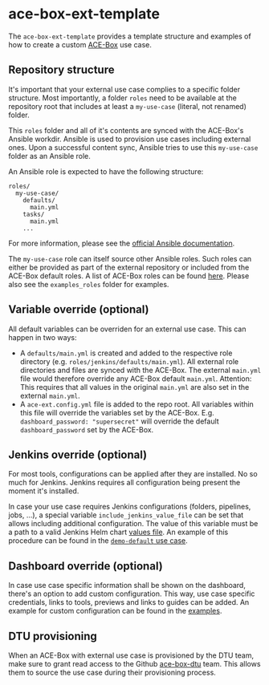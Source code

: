 # ace-box-ext-template

The `ace-box-ext-template` provides a template structure and examples of how to create a custom [ACE-Box](https://github.com/Dynatrace/ace-box) use case.
## Repository structure

It's important that your external use case complies to a specific folder structure. Most importantly, a folder `roles` need to be available at the repository root that includes at least a `my-use-case` (literal, not renamed) folder.

This `roles` folder and all of it's contents are synced with the ACE-Box's Ansible workdir. Ansible is used to provision use cases including external ones. Upon a successful content sync, Ansible tries to use this `my-use-case` folder as an Ansible role.

An Ansible role is expected to have the following structure:

```
roles/
  my-use-case/
    defaults/
      main.yml
    tasks/
      main.yml
    ...
```

For more information, please see the [official Ansible documentation](https://docs.ansible.com/ansible/latest/user_guide/playbooks_reuse_roles.html).

The `my-use-case` role can itself source other Ansible roles. Such roles can either be provided as part of the external repository or included from the ACE-Box default roles. A list of ACE-Box roles can be found [here](https://github.com/Dynatrace/ace-box#curated-roles). Please also see the `examples_roles` folder for examples.

## Variable override (optional)

All default variables can be overriden for an external use case. This can happen in two ways:
- A `defaults/main.yml` is created and added to the respective role directory (e.g. `roles/jenkins/defaults/main.yml`). All external role directories and files are synced with the ACE-Box. The external `main.yml` file would therefore override any ACE-Box default `main.yml`. Attention: This requires that all values in the original `main.yml` are also set in the external `main.yml`.
- A `ace-ext.config.yml` file is added to the repo root. All variables within this file will override the variables set by the ACE-Box. E.g. `dashboard_password: "supersecret"` will override the default `dashboard_password` set by the ACE-Box.

## Jenkins override (optional)

For most tools, configurations can be applied after they are installed. No so much for Jenkins. Jenkins requires all configuration being present the moment it's installed.

In case your use case requires Jenkins configurations (folders, pipelines, jobs, ...), a special variable `include_jenkins_value_file` can be set that allows including additional configuration. The value of this variable must be a path to a valid Jenkins Helm chart [values file](https://github.com/jenkinsci/helm-charts/blob/main/charts/jenkins/values.yaml). An example of this procedure can be found in the [`demo-default` use case](https://github.com/Dynatrace/ace-box/blob/dev/user-skel/ansible/roles/demo-default/tasks/main.yml).

## Dashboard override (optional)

In case use case specific information shall be shown on the dashboard, there's an option to add custom configuration. This way, use case specific credentials, links to tools, previews and links to guides can be added. An example for custom configuration can be found in the [examples](/example_roles/my-use-case/templates/my-use-case-dashboard.yml.j2).

## DTU provisioning

When an ACE-Box with external use case is provisioned by the DTU team, make sure to grant read access to the Github [ace-box-dtu](https://github.com/orgs/dynatrace-ace/teams/ace-box-dtu) team. This allows them to source the use case during their provisioning process.
